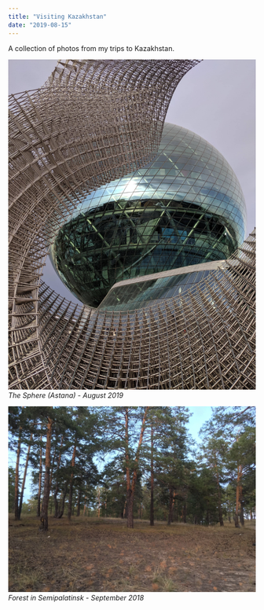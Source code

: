 ```yaml
---
title: "Visiting Kazakhstan"
date: "2019-08-15"
---
```


A collection of photos from my trips to Kazakhstan.

![The Sphere (Astana) - August 2019](1.jpg)
_The Sphere (Astana) - August 2019_

![Forest in Semipalatinsk - September 2018](2.jpeg)
_Forest in Semipalatinsk - September 2018_
